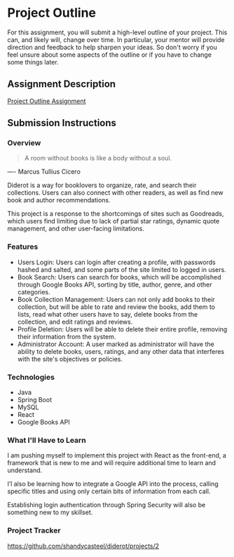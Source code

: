 # Project Outline
For this assignment, you will submit a high-level outline of your project. This can, and likely will, change over time. In particular, your mentor will provide direction and feedback to help sharpen your ideas. So don't worry if you feel unsure about some aspects of the outline or if you have to change some things later.

## Assignment Description
[Project Outline Assignment](https://education.launchcode.org/liftoff/modules/assignments/project-outline)

## Submission Instructions

### Overview

> A room without books is like a body without a soul.

—- Marcus Tullius Cicero

Diderot is a way for booklovers to organize, rate, and search their collections. Users can also connect with other readers, as well as find new book and author recommendations.

This project is a response to the shortcomings of sites such as Goodreads, which users find limiting due to lack of partial star ratings, dynamic quote management, and other user-facing limitations.

### Features

* Users Login: Users can login after creating a profile, with passwords hashed and salted, and some parts of the site limited to logged in users.
* Book Search: Users can search for books, which will be accomplished through Google Books API, sorting by title, author, genre, and other categories.
* Book Collection Management: Users can not only add books to their collection, but will be able to rate and review the books, add them to lists, read what other users have to say, delete books from the collection, and edit ratings and reviews.
* Profile Deletion: Users will be able to delete their entire profile, removing their information from the system.
* Administrator Account: A user marked as administrator will have the ability to delete books, users, ratings, and any other data that interferes with the site's objectives or policies.

### Technologies

* Java
* Spring Boot
* MySQL
* React
* Google Books API

### What I'll Have to Learn

I am pushing myself to implement this project with React as the front-end, a framework that is new to me and will require additional time to learn and understand.

I’l also be learning how to integrate a Google API into the process, calling specific titles and using only certain bits of information from each call. 

Establishing login authentication through Spring Security will also be something new to my skillset.


### Project Tracker
https://github.com/shandycasteel/diderot/projects/2
